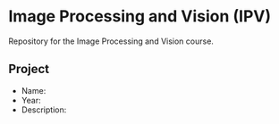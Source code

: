 Image Processing and Vision (IPV)
====

Repository for the Image Processing and Vision course.

Project
--------

- Name:
- Year:
- Description:
